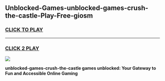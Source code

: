 
## Unblocked-Games-unblocked-games-crush-the-castle-Play-Free-giosm
<h3>
<a href="https://premium76.site?title=unblocked-games-crush-the-castle&ref=18A1">CLICK TO PLAY</a></h3>
<hr>

<h3>
<a href="https://premium76.site?title=unblocked-games-crush-the-castle&ref=18A1">CLICK 2 PLAY</a>
  
</h3>

<a href="https://premium76.site?title=unblocked-games-crush-the-castle&ref=18A1"><img src="https://clearcache.store/games.png"></a>


**unblocked-games-crush-the-castle games unblocked: Your Gateway to Fun and Accessible Online Gaming**
